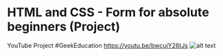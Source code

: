 # HTML and  CSS - Form for absolute beginners (Project)
YouTube Project
#GeekEducation 
https://youtu.be/bwcujY26tJs
![alt text](https://img.youtube.com/vi/bwcujY26tJs/maxresdefault.jpg)
